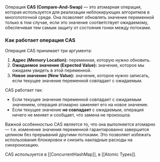 Операция **CAS (Compare-And-Swap)** — это атомарная операция, которая используется для реализации неблокирующих алгоритмов в многопоточной среде. Она позволяет обновлять значение переменной только в том случае, если это значение соответствует ожидаемому, обеспечивая тем самым защиту от состояния гонки между потоками.

### Как работает операция CAS

Операция CAS принимает три аргумента:

1. **Адрес (Memory Location):** переменная, которую нужно обновить.
2. **Ожидаемое значение (Expected Value):** значение, которое мы ожидаем увидеть в этой переменной.
3. **Новое значение (New Value):** значение, которое нужно записать, если текущее значение переменной совпадает с ожидаемым.

CAS работает так:

- Если текущее значение переменной совпадает с ожидаемым значением, операция атомарно заменяет его на новое значение.
- Если текущее значение **не совпадает** с ожидаемым, операция ничего не меняет и сообщает, что замена не произошла.

Важной особенностью CAS является то, что она выполняется атомарно — т.е. изменение значения переменной гарантированно завершится целиком без прерываний другими потоками. Это позволяет избежать использования блокировок и снизить накладные расходы на синхронизацию.

CAS используется в [[ConcurrentHashMap]], в [[Atomic Types]]. 